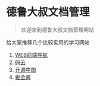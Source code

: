 # 德鲁大叔文档管理

> 欢迎来到德鲁大叔文档管理网站

给大家推荐几个比较实用的学习网站
1. [WEB前端导航](http://www.alloyteam.com/nav/ "WEB前端导航")
2. [码云](https://gitee.com/ "码云")
3. [开源中国](https://www.oschina.net/ "开源中国")
4. [掘金酱](https://juejin.im/ "掘金酱")